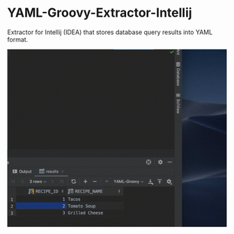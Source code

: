# YAML-Groovy-Extractor-Intellij
Extractor for Intellij (IDEA) that stores database query results into YAML format. 

![demo](img/demo.gif)
